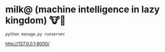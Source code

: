 # milk@  (machine intelligence in lazy kingdom) 🐮🥛

```
python manage.py runserver
```
http://127.0.0.1:8000/
